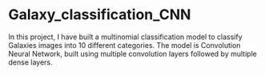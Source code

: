 # Galaxy_classification_CNN
In this project, I have built a multinomial classification model to classify Galaxies images into 10 different categories. The model is Convolution Neural Network, built using multiple convolution layers followed by multiple dense layers.  
